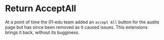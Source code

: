 # Return AcceptAll

At a point of time the 01-edu team added an `accept All` button for the audits page but has since been removed as it caused issues.
This extensions brings it back, without its bugginess.